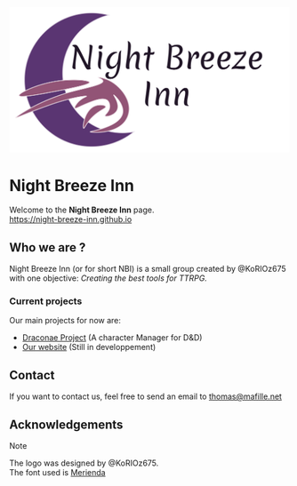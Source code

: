 <picture>
  <source media="(prefers-color-scheme: dark)" srcset="../assets/logo-dark.svg">
  <img src="../assets/logo-light.svg">
</picture>

# Night Breeze Inn

Welcome to the **Night Breeze Inn** page.<br/>
https://night-breeze-inn.github.io

## Who we are ?

Night Breeze Inn (or for short NBI) is a small group created by @KoRIOz675 with one objective: *Creating the best tools for TTRPG.*

### Current projects

Our main projects for now are:

* [Draconae Project](https://github.com/Night-Breeze-Inn/Draconae-Project) (A character Manager for D&D)
* [Our website](https://github.com/Night-Breeze-Inn/night-breeze-inn.github.io) (Still in developpement)

## Contact

If you want to contact us, feel free to send an email to <a mailto="thomas@mafille.net">thomas@mafille.net</a>

## Acknowledgements

> [!NOTE]
> The logo was designed by @KoRIOz675.<br/>
> The font used is [Merienda](https://fonts.google.com/specimen/Merienda)
